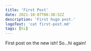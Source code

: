 ```yaml
---
title: 'First Post'
date: 2021-10-07T06:38:52Z
description: 'First hugo post.'
logoText: 'cat first-post.md'
tags: [hi]
---
```


First post on the new ish! So...hi again!

